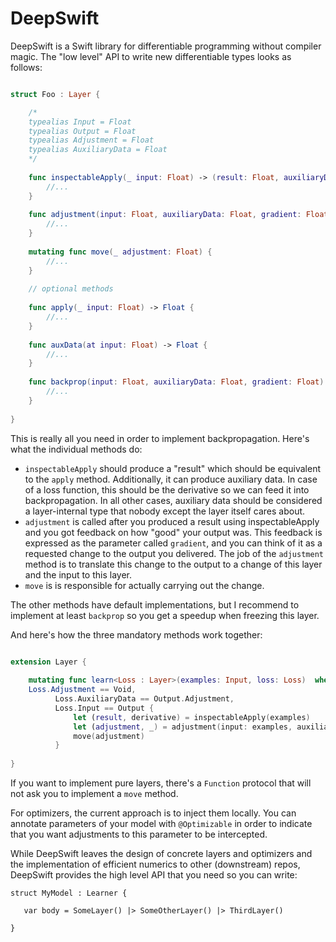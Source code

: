 # DeepSwift

DeepSwift is a Swift library for differentiable programming without compiler magic. The "low level" API to write new differentiable types looks as follows:

```swift

struct Foo : Layer {

    /*
    typealias Input = Float
    typealias Output = Float 
    typealias Adjustment = Float 
    typealias AuxiliaryData = Float
    */
    
    func inspectableApply(_ input: Float) -> (result: Float, auxiliaryData: Float) {
        //...
    }
    
    func adjustment(input: Float, auxiliaryData: Float, gradient: Float) -> (Float, Float) {
        //...
    }
    
    mutating func move(_ adjustment: Float) {
        //...
    }
    
    // optional methods
    
    func apply(_ input: Float) -> Float {
        //...
    }
    
    func auxData(at input: Float) -> Float {
        //...
    }
    
    func backprop(input: Float, auxiliaryData: Float, gradient: Float) -> Float {
        //...
    }
    
}

```

This is really all you need in order to implement backpropagation. Here's what the individual methods do:

- ```inspectableApply``` should produce a "result" which should be equivalent to the ```apply``` method. Additionally, it can produce auxiliary data. In case of a loss function, this should be the derivative so we can feed it into backpropagation. In all other cases, auxiliary data should be considered a layer-internal type that nobody except the layer itself cares about.
- ```adjustment``` is called after you produced a result using inspectableApply and you got feedback on how "good" your output was. This feedback is expressed as the parameter called ```gradient```, and you can think of it as a requested change to the output you delivered. The job of the ```adjustment``` method is to translate this change to the output to a change of this layer and the input to this layer.
- ```move``` is is responsible for actually carrying out the change.

The other methods have default implementations, but I recommend to implement at least ```backprop``` so you get a speedup when freezing this layer.

And here's how the three mandatory methods work together:

```swift

extension Layer {
    
    mutating func learn<Loss : Layer>(examples: Input, loss: Loss)  where
    Loss.Adjustment == Void,
          Loss.AuxiliaryData == Output.Adjustment,
          Loss.Input == Output {
              let (result, derivative) = inspectableApply(examples)
              let (adjustment, _) = adjustment(input: examples, auxiliaryData: derivative, gradient: loss.auxData(at: result))
              move(adjustment)
          }
          
}
```

If you want to implement pure layers, there's a ```Function``` protocol that will not ask you to implement a ```move``` method.

For optimizers, the current approach is to inject them locally. You can annotate parameters of your model with ```@Optimizable``` in order to indicate that you want adjustments to this parameter to be intercepted.

While DeepSwift leaves the design of concrete layers and optimizers and the implementation of efficient numerics to other (downstream) repos, DeepSwift provides the high level API that you need so you can write:

```
struct MyModel : Learner {

   var body = SomeLayer() |> SomeOtherLayer() |> ThirdLayer()

} 
```
